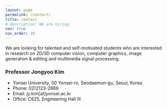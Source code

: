 ```yaml
---
layout: page
permalink: /contact/
title: contact
# description: We are hiring.
nav: true
nav_order: 10
---
```


We are looking for talented and self-motivated students who are interested in research on 2D/3D computer vision, computer graphics, image generation & editing and multimedia signal processing.

<!-- If you are interested, please send an email to `jy.kim@yonsei.ac.kr`. -->

### Professor Jongyoo Kim

- Yonsei University, 50 Yonsei-ro, Seodaemun-gu, Seoul, Korea
- Phone: 02)2123-2869
- Email: jy.kim[at]yonsei.ac.kr
- Office: C625, Engineering Hall III
